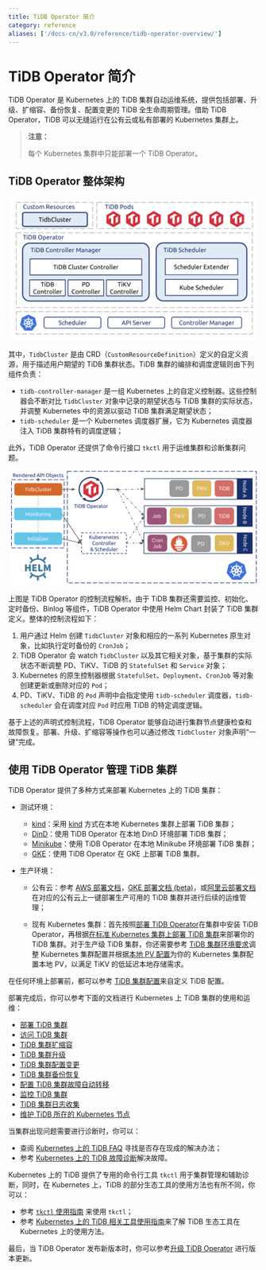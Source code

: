 ```yaml
---
title: TiDB Operator 简介
category: reference
aliases: ['/docs-cn/v3.0/reference/tidb-operator-overview/']
---
```


# TiDB Operator 简介

TiDB Operator 是 Kubernetes 上的 TiDB 集群自动运维系统，提供包括部署、升级、扩缩容、备份恢复、配置变更的 TiDB 全生命周期管理。借助 TiDB Operator，TiDB 可以无缝运行在公有云或私有部署的 Kubernetes 集群上。

> **注意：**
>
> 每个 Kubernetes 集群中只能部署一个 TiDB Operator。

## TiDB Operator 整体架构

![TiDB Operator Overview](/media/tidb-operator-overview.png)

其中，`TidbCluster` 是由 CRD（`CustomResourceDefinition`）定义的自定义资源，用于描述用户期望的 TiDB 集群状态。TiDB 集群的编排和调度逻辑则由下列组件负责：

* `tidb-controller-manager` 是一组 Kubernetes 上的自定义控制器。这些控制器会不断对比 `TidbCluster` 对象中记录的期望状态与 TiDB 集群的实际状态，并调整 Kubernetes 中的资源以驱动 TiDB 集群满足期望状态；
* `tidb-scheduler` 是一个 Kubernetes 调度器扩展，它为 Kubernetes 调度器注入 TiDB 集群特有的调度逻辑；

此外，TiDB Operator 还提供了命令行接口 `tkctl` 用于运维集群和诊断集群问题。

![TiDB Operator Control Flow](/media/tidb-operator-control-flow.png)

上图是 TiDB Operator 的控制流程解析。由于 TiDB 集群还需要监控、初始化、定时备份、Binlog 等组件，TiDB Operator 中使用 Helm Chart 封装了 TiDB 集群定义。整体的控制流程如下：

1. 用户通过 Helm 创建 `TidbCluster` 对象和相应的一系列 Kubernetes 原生对象，比如执行定时备份的 `CronJob`；
2. TiDB Operator 会 watch `TidbCluster` 以及其它相关对象，基于集群的实际状态不断调整 PD、TiKV、TiDB 的 `StatefulSet` 和 `Service` 对象；
3. Kubernetes 的原生控制器根据 `StatefulSet`、`Deployment`、`CronJob` 等对象创建更新或删除对应的 `Pod`；
4. PD、TiKV、TiDB 的 `Pod` 声明中会指定使用 `tidb-scheduler` 调度器，`tidb-scheduler` 会在调度对应 `Pod` 时应用 TiDB 的特定调度逻辑。

基于上述的声明式控制流程，TiDB Operator 能够自动进行集群节点健康检查和故障恢复。部署、升级、扩缩容等操作也可以通过修改 `TidbCluster` 对象声明“一键”完成。

## 使用 TiDB Operator 管理 TiDB 集群

TiDB Operator 提供了多种方式来部署 Kubernetes 上的 TiDB 集群：

+ 测试环境：
    - [kind](/v3.0/tidb-in-kubernetes/get-started/deploy-tidb-from-kubernetes-kind.md)：采用 [kind](https://kind.sigs.k8s.io/) 方式在本地 Kubernetes 集群上部署 TiDB 集群；
    - [DinD](/v3.0/tidb-in-kubernetes/get-started/deploy-tidb-from-kubernetes-dind.md)：使用 TiDB Operator 在本地 DinD 环境部署 TiDB 集群；
    - [Minikube](/v3.0/tidb-in-kubernetes/get-started/deploy-tidb-from-kubernetes-minikube.md)：使用 TiDB Operator 在本地 Minikube 环境部署 TiDB 集群；
    - [GKE](/v3.0/tidb-in-kubernetes/get-started/deploy-tidb-from-kubernetes-gke.md)：使用 TiDB Operator 在 GKE 上部署 TiDB 集群。

+ 生产环境：

    - 公有云：参考 [AWS 部署文档](/v3.0/tidb-in-kubernetes/deploy/aws-eks.md)，[GKE 部署文档 (beta)](/v3.0/tidb-in-kubernetes/deploy/gcp-gke.md)，或[阿里云部署文档](/v3.0/tidb-in-kubernetes/deploy/alibaba-cloud.md)在对应的公有云上一键部署生产可用的 TiDB 集群并进行后续的运维管理；

    - 现有 Kubernetes 集群：首先按照[部署 TiDB Operator](/v3.0/tidb-in-kubernetes/deploy/tidb-operator.md)在集群中安装 TiDB Operator，再根据[在标准 Kubernetes 集群上部署 TiDB 集群](/v3.0/tidb-in-kubernetes/deploy/general-kubernetes.md)来部署你的 TiDB 集群。对于生产级 TiDB 集群，你还需要参考 [TiDB 集群环境要求](/v3.0/tidb-in-kubernetes/deploy/prerequisites.md)调整 Kubernetes 集群配置并根据[本地 PV 配置](/v3.0/tidb-in-kubernetes/reference/configuration/storage-class.md#本地-pv-配置)为你的 Kubernetes 集群配置本地 PV，以满足 TiKV 的低延迟本地存储需求。

在任何环境上部署前，都可以参考 [TiDB 集群配置](/v3.0/tidb-in-kubernetes/reference/configuration/tidb-cluster.md)来自定义 TiDB 配置。

部署完成后，你可以参考下面的文档进行 Kubernetes 上 TiDB 集群的使用和运维：

+ [部署 TiDB 集群](/v3.0/tidb-in-kubernetes/deploy/general-kubernetes.md)
+ [访问 TiDB 集群](/v3.0/tidb-in-kubernetes/deploy/access-tidb.md)
+ [TiDB 集群扩缩容](/v3.0/tidb-in-kubernetes/scale-in-kubernetes.md)
+ [TiDB 集群升级](/v3.0/tidb-in-kubernetes/upgrade/tidb-cluster.md#升级-tidb-版本)
+ [TiDB 集群配置变更](/v3.0/tidb-in-kubernetes/upgrade/tidb-cluster.md#更新-tidb-集群配置)
+ [TiDB 集群备份恢复](/v3.0/tidb-in-kubernetes/maintain/backup-and-restore.md)
+ [配置 TiDB 集群故障自动转移](/v3.0/tidb-in-kubernetes/maintain/auto-failover.md)
+ [监控 TiDB 集群](/v3.0/tidb-in-kubernetes/monitor/tidb-in-kubernetes.md)
+ [TiDB 集群日志收集](/v3.0/tidb-in-kubernetes/maintain/log-collecting.md)
+ [维护 TiDB 所在的 Kubernetes 节点](/v3.0/tidb-in-kubernetes/maintain/kubernetes-node.md)

当集群出现问题需要进行诊断时，你可以：

+ 查阅 [Kubernetes 上的 TiDB FAQ](/v3.0/tidb-in-kubernetes/faq.md) 寻找是否存在现成的解决办法；
+ 参考 [Kubernetes 上的 TiDB 故障诊断](/v3.0/tidb-in-kubernetes/troubleshoot.md)解决故障。

Kubernetes 上的 TiDB 提供了专用的命令行工具 `tkctl` 用于集群管理和辅助诊断，同时，在 Kubernetes 上，TiDB 的部分生态工具的使用方法也有所不同，你可以：

+ 参考 [`tkctl` 使用指南](/v3.0/tidb-in-kubernetes/reference/tools/tkctl.md) 来使用 `tkctl`；
+ 参考 [Kubernetes 上的 TiDB 相关工具使用指南](/v3.0/tidb-in-kubernetes/reference/tools/in-kubernetes.md)来了解 TiDB 生态工具在 Kubernetes 上的使用方法。

最后，当 TiDB Operator 发布新版本时，你可以参考[升级 TiDB Operator](/v3.0/tidb-in-kubernetes/upgrade/tidb-operator.md) 进行版本更新。
